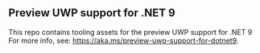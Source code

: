 ## Preview UWP support for .NET 9

This repo contains tooling assets for the preview UWP support for .NET 9
For more info, see: https://aka.ms/preview-uwp-support-for-dotnet9.